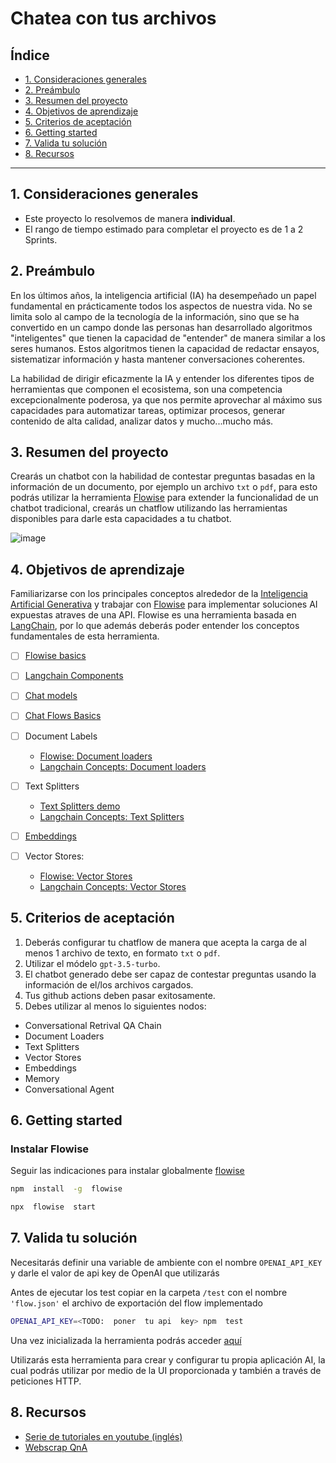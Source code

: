# Chatea con tus archivos

## Índice

- [1. Consideraciones generales](#1-consideraciones-generales)
- [2. Preámbulo](#2-preámbulo)
- [3. Resumen del proyecto](#3-resumen-del-proyecto)
- [4. Objetivos de aprendizaje](#4-objetivos-de-aprendizaje)
- [5. Criterios de aceptación](#5-criterios-de-aceptación)
- [6. Getting started](#6-getting-started)
- [7. Valida tu solución](#7-valida-tu-solución)
- [8. Recursos](#8-recursos)

---

## 1. Consideraciones generales

- Este proyecto lo resolvemos de manera **individual**.
- El rango de tiempo estimado para completar el proyecto es de 1 a 2 Sprints.

## 2. Preámbulo

En los últimos años, la inteligencia artificial (IA) ha desempeñado un papel
fundamental en prácticamente todos los aspectos de nuestra vida. No se limita
solo al campo de la tecnología de la información, sino que se ha convertido en
un campo donde las personas han desarrollado algoritmos "inteligentes" que
tienen la capacidad de "entender" de manera similar a los seres humanos. Estos
algoritmos tienen la capacidad de redactar ensayos, sistematizar información y
hasta mantener conversaciones coherentes.

La habilidad de dirigir eficazmente la IA y entender los diferentes tipos de
herramientas que componen el ecosistema, son una competencia excepcionalmente
poderosa, ya que nos permite aprovechar al máximo sus capacidades para
automatizar tareas, optimizar procesos, generar contenido de alta calidad,
analizar datos y mucho...mucho más.

## 3. Resumen del proyecto

Crearás un chatbot con la habilidad de contestar preguntas basadas en la
información de un documento, por ejemplo un archivo `txt` o `pdf`, para esto
podrás utilizar la herramienta [Flowise](https://flowiseai.com/) para extender
la funcionalidad de un chatbot tradicional, crearás un chatflow utilizando las
herramientas disponibles para darle esta capacidades a tu chatbot.

![image](https://github.com/Laboratoria/DEV006-md-links/assets/5282075/2ef997e5-22b8-4f92-b4a0-9d000e31c4f1)

## 4. Objetivos de aprendizaje

Familiarizarse con los principales conceptos alrededor de la
[Inteligencia Artificial Generativa](https://es.wikipedia.org/wiki/Inteligencia_artificial_generativa)
y trabajar con [Flowise](https://docs.flowiseai.com/) para implementar
soluciones AI expuestas atraves de una API.
Flowise es una herramienta basada en [LangChain](https://docs.langchain.com/docs/),
por lo que además deberás poder entender los conceptos fundamentales de esta
herramienta.

- [ ] [Flowise basics](https://www.youtube.com/watch?v=tD6fwQyUIJE&list=PL4HikwTaYE0HDOuXMm5sU6DH6_ZrHBLSJ)
- [ ] [Langchain Components](https://docs.langchain.com/docs/category/components)
- [ ] [Chat models](https://docs.flowiseai.com/chat-models)
- [ ] [Chat Flows Basics](https://www.youtube.com/watch?v=fn4GCZuiwdk&list=PL4HikwTaYE0HDOuXMm5sU6DH6_ZrHBLSJ&index=3)
- [ ] Document Labels

   + [Flowise: Document loaders](https://docs.flowiseai.com/document-loaders)
   + [Langchain Concepts: Document loaders](https://docs.langchain.com/docs/components/indexing/document-loaders)

- [ ] Text Splitters

   + [Text Splitters demo](https://www.youtube.com/watch?v=kMtf9sNIcao&list=PL4HikwTaYE0HDOuXMm5sU6DH6_ZrHBLSJ&index=3)
   + [Langchain Concepts: Text Splitters](https://docs.langchain.com/docs/components/indexing/text-splitters)

- [ ] [Embeddings](https://docs.flowiseai.com/embeddings/azure-openai-embeddings)
- [ ] Vector Stores:

   + [Flowise: Vector Stores](https://docs.flowiseai.com/vector-stores)
   + [Langchain Concepts: Vector Stores](https://docs.langchain.com/docs/components/indexing/vectorstore)

## 5. Criterios de aceptación

1. Deberás configurar tu chatflow de manera que acepta la carga de al menos 1
   archivo de texto, en formato `txt` o `pdf`.
2. Utilizar el módelo `gpt-3.5-turbo`.
3. El chatbot generado debe ser capaz de contestar preguntas usando la
   información de el/los archivos cargados.
4. Tus github actions deben pasar exitosamente.
5. Debes utilizar al menos lo siguientes nodos:

- Conversational Retrival QA Chain
- Document Loaders
- Text Splitters
- Vector Stores
- Embeddings
- Memory
- Conversational Agent

## 6. Getting started

### Instalar Flowise

Seguir las indicaciones para instalar globalmente [flowise](https://github.com/FlowiseAI/Flowise)

```bash
npm  install  -g  flowise

npx  flowise  start

```

## 7. Valida tu solución

Necesitarás definir una variable de ambiente con el nombre `OPENAI_API_KEY` y
darle el valor de api key de OpenAI que utilizarás

Antes de ejecutar los test copiar en la carpeta `/test` con el nombre
`'flow.json'` el archivo de exportación del flow implementado

```bash
OPENAI_API_KEY=<TODO:  poner  tu api  key> npm  test

```

Una vez inicializada la herramienta podrás acceder [aquí](http://localhost:3000/)

Utilizarás esta herramienta para crear y configurar tu propia aplicación AI,
la cual podrás utilizar por medio de la UI proporcionada y también a través de
peticiones HTTP.

## 8. Recursos

- [Serie de tutoriales en youtube (inglés)](https://www.youtube.com/watch?v=tD6fwQyUIJE&list=PL4HikwTaYE0HDOuXMm5sU6DH6_ZrHBLSJ)
- [Webscrap QnA](https://docs.flowiseai.com/use-cases/web-scrape-qna)
